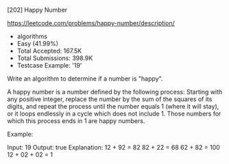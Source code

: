 [202] Happy Number  

https://leetcode.com/problems/happy-number/description/

* algorithms
* Easy (41.99%)
* Total Accepted:    167.5K
* Total Submissions: 398.9K
* Testcase Example:  '19'

Write an algorithm to determine if a number is "happy".

A happy number is a number defined by the following process: Starting with any positive integer, replace the number by the sum of the squares of its digits, and repeat the process until the number equals 1 (where it will stay), or it loops endlessly in a cycle which does not include 1. Those numbers for which this process ends in 1 are happy numbers.

Example: 


Input: 19
Output: true
Explanation: 
12 + 92 = 82
82 + 22 = 68
62 + 82 = 100
12 + 02 + 02 = 1


